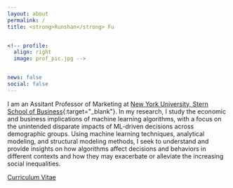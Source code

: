 ```yaml
---
layout: about
permalink: /
title: <strong>Runshan</strong> Fu


<!-- profile:
  align: right
  image: prof_pic.jpg -->


news: false
social: false
---
```


I am an Assitant Professor of Marketing at [New York University, Stern School of Business](https://www.stern.nyu.edu/){:target="\_blank"}. In my research, I study the economic and business implications of machine learning algorithms, with a focus on the unintended disparate impacts of ML-driven decisions across demographic groups. Using machine learning techniques, analytical modeling, and structural
modeling methods, I seek to understand and provide insights on how algorithms affect
decisions and behaviors in different contexts and how they may exacerbate or alleviate the increasing social inequalities.

<a class="page-link" href="https://runshanfu.com/assets/pdf/cv.pdf">Curriculum Vitae</a>



<!-- Link to your social media connections, too. This theme is set up to use [Font Awesome icons](http://fortawesome.github.io/Font-Awesome/){:target="\_blank"} and [Academicons](https://jpswalsh.github.io/academicons/){:target="\_blank"}, like the ones below. Add your Facebook, Twitter, LinkedIn, Google Scholar, or just disable all of them. -->
